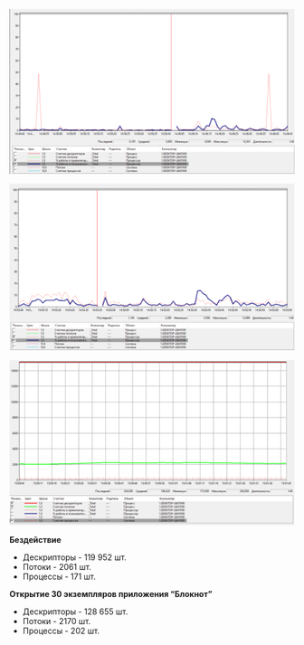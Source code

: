 ![Графики работы процессора при бездействии](./files/pic1.png)

![Графики работы процессора при работе с Paint 3D](./files/pic2.png)

![Графики счетчиков процессов, потоков, дескрипторов](./files/pic3.png)

**Бездействие**

* Дескрипторы - 119 952 шт.
* Потоки - 2061 шт.
* Процессы - 171 шт.

**Открытие 30 экземпляров приложения “Блокнот”** 

* Дескрипторы - 128 655 шт.
* Потоки - 2170 шт.
* Процессы - 202 шт.

